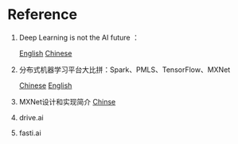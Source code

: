 
# Reference

1. Deep Learning is not the AI future ：

    [English](https://www.linkedin.com/pulse/deep-learning-ai-future-fabio-ciucci/)
    [Chinese](http://www.infoq.com/cn/articles/deep-learning-is-not-the-ai-future?lipi=urn%3Ali%3Apage%3Ad_flagship3_pulse_read%3BrQqqfRgJR027jFpjnBaI4Q%3D%3D)

2. 分布式机器学习平台大比拼：Spark、PMLS、TensorFlow、MXNet

    [Chinese](http://www.infoq.com/cn/articles/a-comparison-of-distributed-machine-learning-platforms)
    [English](https://muratbuffalo.blogspot.sg/2017/07/a-comparison-of-distributed-machine.html)
3. MXNet设计和实现简介 [Chinse](https://github.com/apache/incubator-mxnet/issues/797)
4. drive.ai
5. fasti.ai
